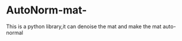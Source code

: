 AutoNorm-mat-
=============

This is a python library,it can denoise the mat and make the mat auto-normal
